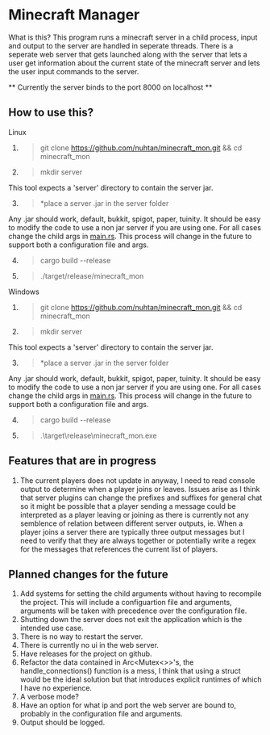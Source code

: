 # Minecraft Manager

What is this? This program runs a minecraft server in a child process, input and output to the server are handled in seperate threads. There is a seperate web server that gets launched along with the server that lets a user get information about the current state of the minecraft server and lets the user input commands to the server.

** Currently the server binds to the port 8000 on localhost **

## How to use this?
Linux
1. > git clone https://github.com/nuhtan/minecraft_mon.git && cd minecraft_mon

2. > mkdir server

This tool expects a 'server' directory to contain the server jar.

3. > *place a server .jar in the server folder

Any .jar should work, default, bukkit, spigot, paper, tuinity. It should be easy to modify the code to use a non jar server if you are using one. For all cases change the child args in [main.rs](src/main.rs). This process will change in the future to support both a configuration file and args.

4. > cargo build --release

5. > ./target/release/minecraft_mon

Windows
1. > git clone https://github.com/nuhtan/minecraft_mon.git && cd minecraft_mon

2. > mkdir server

This tool expects a 'server' directory to contain the server jar.

3. > *place a server .jar in the server folder

Any .jar should work, default, bukkit, spigot, paper, tuinity. It should be easy to modify the code to use a non jar server if you are using one. For all cases change the child args in [main.rs](src/main.rs). This process will change in the future to support both a configuration file and args.

4. > cargo build --release

5. > .\target\release\minecraft_mon.exe

## Features that are in progress
1. The current players does not update in anyway, I need to read console output to determine when a player joins or leaves. Issues arise as I think that server plugins can change the prefixes and suffixes for general chat so it might be possible that a player sending a message could be interpreted as a player leaving or joining as there is currently not any semblence of relation between different server outputs, ie. When a player joins a server there are typically three output messages but I need to verify that they are always together or potentially write a regex for the messages that references the current list of players.

## Planned changes for the future
1. Add systems for setting the child arguments without having to recompile the project. This will include a configuartion file and arguments, arguments will be taken with precedence over the configuration file.
2. Shutting down the server does not exit the application which is the intended use case.
3. There is no way to restart the server.
4. There is currently no ui in the web server.
5. Have releases for the project on github.
6. Refactor the data contained in Arc<Mutex<>>'s, the handle_connections() function is a mess, I think that using a struct would be the ideal solution but that introduces explicit runtimes of which I have no experience.
7. A verbose mode?
8. Have an option for what ip and port the web server are bound to, probably in the configuration file and arguments.
9. Output should be logged.